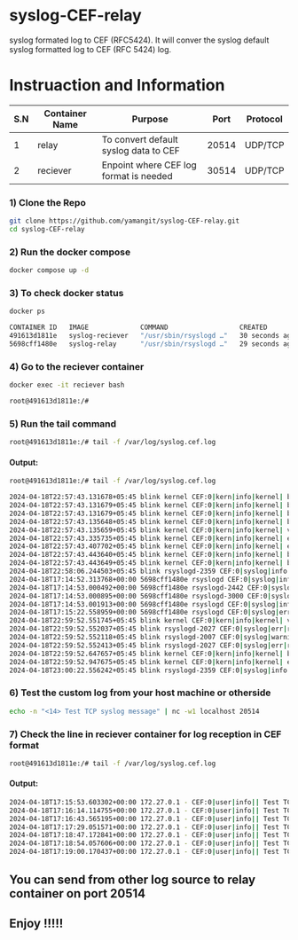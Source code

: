 # syslog-CEF-relay
syslog formated log to CEF (RFC5424). It will conver the syslog default syslog formatted log to CEF (RFC 5424) log. 

# Instruaction and Information

|    S.N     | Container Name     | Purpose                |   Port     |  Protocol |
|----------- |--------------------|------------------------|------------|-----------|
| 1          |  relay             |   To convert default  syslog data to CEF |  20514     |  UDP/TCP  |                      
| 2          |   reciever         |   Enpoint where CEF log format is needed |  30514     |  UDP/TCP  |


### 1) Clone the Repo

```bash
git clone https://github.com/yamangit/syslog-CEF-relay.git
cd syslog-CEF-relay
```
### 2) Run the docker compose 

```bash
docker compose up -d
```

### 3) To check docker status

```bash
docker ps

CONTAINER ID   IMAGE             COMMAND                  CREATED          STATUS          PORTS                                           NAMES
491613d1811e   syslog-reciever   "/usr/sbin/rsyslogd …"   30 seconds ago   Up 30 seconds   0.0.0.0:30514->30514/tcp, :::30514->30514/tcp   reciever
5698cff1480e   syslog-relay      "/usr/sbin/rsyslogd …"   29 seconds ago   Up 29 seconds   0.0.0.0:20514->20514/tcp, :::20514->20514/tcp   relay

```

### 4) Go to the reciever container

```bash
docker exec -it reciever bash

root@491613d1811e:/#
```

### 5) Run the tail command

```bash
root@491613d1811e:/# tail -f /var/log/syslog.cef.log
```

#### Output:

```bash
root@491613d1811e:/# tail -f /var/log/syslog.cef.log

2024-04-18T22:57:43.131678+05:45 blink kernel CEF:0|kern|info|kernel| br-ce2e2d75e3ae: port 1(vethd47ebd2) entered blocking state
2024-04-18T22:57:43.131679+05:45 blink kernel CEF:0|kern|info|kernel| br-ce2e2d75e3ae: port 1(vethd47ebd2) entered forwarding state
2024-04-18T22:57:43.131679+05:45 blink kernel CEF:0|kern|info|kernel| br-ce2e2d75e3ae: port 1(vethd47ebd2) entered disabled state
2024-04-18T22:57:43.135648+05:45 blink kernel CEF:0|kern|info|kernel| br-ce2e2d75e3ae: port 2(veth1ba829f) entered disabled state
2024-04-18T22:57:43.135659+05:45 blink kernel CEF:0|kern|info|kernel| veth1ba829f: entered promiscuous mode
2024-04-18T22:57:43.335735+05:45 blink kernel CEF:0|kern|info|kernel| eth0: renamed from vethe5d938f
2024-04-18T22:57:43.407702+05:45 blink kernel CEF:0|kern|info|kernel| eth0: renamed from veth7a660ef
2024-04-18T22:57:43.443640+05:45 blink kernel CEF:0|kern|info|kernel| br-ce2e2d75e3ae: port 1(vethd47ebd2) entered forwarding state
2024-04-18T22:57:43.443649+05:45 blink kernel CEF:0|kern|info|kernel| br-ce2e2d75e3ae: port 2(veth1ba829f) entered forwarding state
2024-04-18T22:58:06.244503+05:45 blink rsyslogd-2359 CEF:0|syslog|info|rsyslogd-2359|action 'action-7-builtin:omfwd' resumed (module 'builtin:omfwd') [v8.2402.0 try https://www.rsyslog.com/e/2359 ]
2024-04-18T17:14:52.313768+00:00 5698cff1480e rsyslogd CEF:0|syslog|info|rsyslogd:|[origin software="rsyslogd" swVersion="8.2112.0" x-pid="1" x-info="https://www.rsyslog.com"] exiting on signal 15.
2024-04-18T17:14:53.000492+00:00 5698cff1480e rsyslogd-2442 CEF:0|syslog|warning|rsyslogd-2442:|environment variable TZ is not set, auto correcting this to TZ=UTC [v8.2112.0 try https://www.rsyslog.com/e/2442 ]
2024-04-18T17:14:53.000895+00:00 5698cff1480e rsyslogd-3000 CEF:0|syslog|err|rsyslogd-3000:|unknown priority name "" [v8.2112.0]
2024-04-18T17:14:53.001913+00:00 5698cff1480e rsyslogd CEF:0|syslog|info|rsyslogd:|[origin software="rsyslogd" swVersion="8.2112.0" x-pid="1" x-info="https://www.rsyslog.com"] start
2024-04-18T17:15:22.558959+00:00 5698cff1480e rsyslogd CEF:0|syslog|err|rsyslogd:|Malicious PTR record (message accepted, but used IP instead of PTR name: IP = "172.27.0.1" HOST = "172.27.0.1" [v8.2112.0]
2024-04-18T22:59:52.551745+05:45 blink kernel CEF:0|kern|info|kernel| vethd47ebd2 (unregistering): left allmulticast mode
2024-04-18T22:59:52.552037+05:45 blink rsyslogd-2027 CEF:0|syslog|err|rsyslogd-2027|omfwd: remote server at localhost:20514 seems to have closed connection. This often happens when the remote peer (or an interim system like a load balancer or firewall) shuts down or aborts a connection. Rsyslog will re-open the connection if configured to do so (we saw a generic IO Error, which usually goes along with that behaviour). [v8.2402.0 try https://www.rsyslog.com/e/2027 ]
2024-04-18T22:59:52.552118+05:45 blink rsyslogd-2007 CEF:0|syslog|warning|rsyslogd-2007|action 'action-7-builtin:omfwd' suspended (module 'builtin:omfwd'), retry 0. There should be messages before this one giving the reason for suspension. [v8.2402.0 try https://www.rsyslog.com/e/2007 ]
2024-04-18T22:59:52.552413+05:45 blink rsyslogd-2027 CEF:0|syslog|err|rsyslogd-2027|cannot connect to localhost:20514: Connection refused [v8.2402.0 try https://www.rsyslog.com/e/2027 ]
2024-04-18T22:59:52.647657+05:45 blink kernel CEF:0|kern|info|kernel| br-ce2e2d75e3ae: port 1(veth9ea461f) entered disabled state
2024-04-18T22:59:52.947675+05:45 blink kernel CEF:0|kern|info|kernel| eth0: renamed from vethbf2d96a
2024-04-18T23:00:22.556242+05:45 blink rsyslogd-2359 CEF:0|syslog|info|rsyslogd-2359|action 'action-7-builtin:omfwd' resumed (module 'builtin:omfwd') [v8.2402.0 try https://www.rsyslog.com/e/2359 ]
```

### 6) Test the custom log from your host machine or otherside

```bash
echo -n "<14> Test TCP syslog message" | nc -w1 localhost 20514

```
### 7) Check the line in reciever container for log reception in CEF format

```bash
root@491613d1811e:/# tail -f /var/log/syslog.cef.log
```

#### Output:
```bash
2024-04-18T17:15:53.603302+00:00 172.27.0.1 - CEF:0|user|info|| Test TCP syslog message
2024-04-18T17:16:14.114755+00:00 172.27.0.1 - CEF:0|user|info|| Test TCP syslog message
2024-04-18T17:16:43.565195+00:00 172.27.0.1 - CEF:0|user|info|| Test TCP syslog message
2024-04-18T17:17:29.051571+00:00 172.27.0.1 - CEF:0|user|info|| Test TCP syslog message
2024-04-18T17:18:47.172841+00:00 172.27.0.1 - CEF:0|user|info|| Test TCP syslog message
2024-04-18T17:18:54.057606+00:00 172.27.0.1 - CEF:0|user|info|| Test TCP syslog message
2024-04-18T17:19:00.170437+00:00 172.27.0.1 - CEF:0|user|info|| Test TCP syslog message
```

## You can send from other log source to relay container on port 20514
## Enjoy !!!!!
